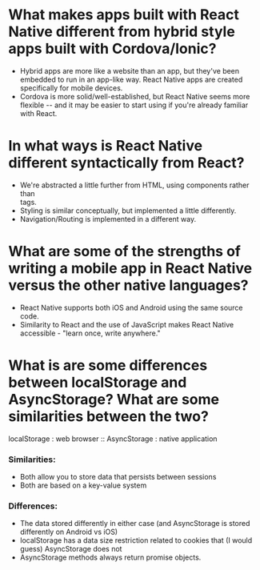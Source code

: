 # What makes apps built with React Native different from hybrid style apps built with Cordova/Ionic?
* Hybrid apps are more like a website than an app, but they've been embedded to run in an app-like way. React Native apps are created specifically for mobile devices.
* Cordova is more solid/well-established, but React Native seems more flexible -- and it may be easier to start using if you're already familiar with React.

# In what ways is React Native different syntactically from React?
* We're abstracted a little further from HTML, using <View> components rather than <div> tags.
* Styling is similar conceptually, but implemented a little differently.
* Navigation/Routing is implemented in a different way.

# What are some of the strengths of writing a mobile app in React Native versus the other native languages?
* React Native supports both iOS and Android using the same source code.
* Similarity to React and the use of JavaScript makes React Native accessible - "learn once, write anywhere."

# What is are some differences between localStorage and AsyncStorage? What are some similarities between the two?
localStorage : web browser :: AsyncStorage : native application

### Similarities:
* Both allow you to store data that persists between sessions
* Both are based on a key-value system

### Differences:
* The data stored differently in either case (and AsyncStorage is stored differently on Android vs iOS)
* localStorage has a data size restriction related to cookies that (I would guess) AsyncStorage does not
* AsyncStorage methods always return promise objects.
